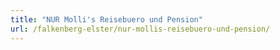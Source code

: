 ```yaml
---
title: "NUR Molli's Reisebuero und Pension"
url: /falkenberg-elster/nur-mollis-reisebuero-und-pension/
---
```

